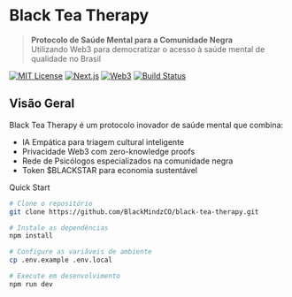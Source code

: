 # Black Tea Therapy

> **Protocolo de Saúde Mental para a Comunidade Negra**  
> Utilizando Web3 para democratizar o acesso à saúde mental de qualidade no Brasil

[![MIT License](https://img.shields.io/badge/License-MIT-green.svg)](https://choosealicense.com/licenses/mit/)
[![Next.js](https://img.shields.io/badge/Next.js-13.0-black)](https://nextjs.org/)
[![Web3](https://img.shields.io/badge/Web3-Enabled-blue)](https://web3js.org/)
[![Build Status](https://img.shields.io/github/workflow/status/BlackMindzCO/black-tea-therapy/CI)](https://github.com/BlackMindzCO/black-tea-therapy/actions)

##  Visão Geral

Black Tea Therapy é um protocolo inovador de saúde mental que combina:
- IA Empática para triagem cultural inteligente
- Privacidade Web3 com zero-knowledge proofs
- Rede de Psicólogos especializados na comunidade negra
- Token $BLACKSTAR para economia sustentável

Quick Start

```bash
# Clone o repositório
git clone https://github.com/BlackMindzCO/black-tea-therapy.git

# Instale as dependências
npm install

# Configure as variáveis de ambiente
cp .env.example .env.local

# Execute em desenvolvimento
npm run dev

